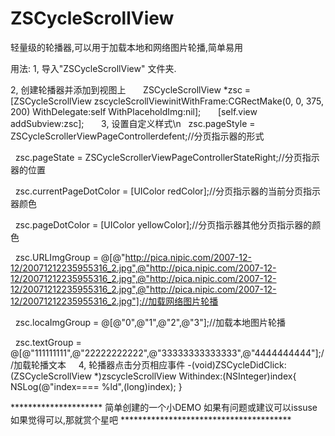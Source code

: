 # ZSCycleScrollView
轻量级的轮播器,可以用于加载本地和网络图片轮播,简单易用

用法:
1, 导入"ZSCycleScrollView" 文件夹.

2, 创建轮播器并添加到视图上
       ZSCycleScrollView *zsc = [ZSCycleScrollView zscycleScrollViewinitWithFrame:CGRectMake(0, 0, 375, 200) WithDelegate:self WithPlaceholdImg:nil];
       [self.view addSubview:zsc];
       
3, 设置自定义样式\n
    zsc.pageStyle = ZSCycleScrollerViewPageControllerdefent;//分页指示器的形式
    
    zsc.pageState = ZSCycleScrollerViewPageControllerStateRight;//分页指示器的位置
    
    zsc.currentPageDotColor = [UIColor redColor];//分页指示器的当前分页指示器颜色
    
    zsc.pageDotColor = [UIColor yellowColor];//分页指示器其他分页指示器的颜色
    
    zsc.URLImgGroup = @[@"http://pica.nipic.com/2007-12-12/20071212235955316_2.jpg",@"http://pica.nipic.com/2007-12-12/20071212235955316_2.jpg",@"http://pica.nipic.com/2007-12-12/20071212235955316_2.jpg",@"http://pica.nipic.com/2007-12-12/20071212235955316_2.jpg"];//加载网络图片轮播
    
    zsc.locaImgGroup = @[@"0",@"1",@"2",@"3"];//加载本地图片轮播
    
    zsc.textGroup = @[@"111111111",@"22222222222",@"33333333333333",@"4444444444"];//加载轮播文本
    
4, 轮播器点击分页相应事件
    -(void)ZSCycleDidClick:(ZSCycleScrollView *)zscycleScrollView Withindex:(NSInteger)index{
    NSLog(@"index====  %ld",(long)index);
}

********************* 简单创建的一个小DEMO 如果有问题或建议可以issuse   如果觉得可以,那就赏个星吧 ***************************************
